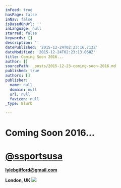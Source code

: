 ```yaml
---
inFeed: true
hasPage: false
inNav: false
isBasedOnUrl: ''
inLanguage: null
starred: false
keywords: []
description: ''
datePublished: '2015-12-24T02:23:16.713Z'
dateModified: '2015-12-24T02:23:13.068Z'
title: Coming Soon 2016...
author: []
sourcePath: _posts/2015-12-23-coming-soon-2016.md
published: true
authors: []
publisher:
  name: null
  domain: null
  url: null
  favicon: null
_type: Blurb

---
```

# Coming Soon 2016...

# **[@ssportsusa][0]**

**lylebgifford@gmail.com**

**London, UK**
![](https://the-grid-user-content.s3-us-west-2.amazonaws.com/0ef5871c-e89d-4f6c-a1bf-7099c2b96225.png)

[0]: https://twitter.com/SSportsUSA